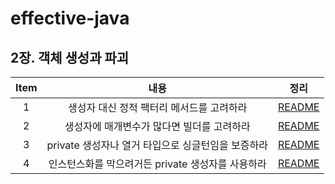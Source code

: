 # effective-java

## 2장. 객체 생성과 파괴

| Item |               내용                |                              정리                              |
|:----:|:-------------------------------:|:------------------------------------------------------------:|
|  1   |     생성자 대신 정적 팩터리 메서드를 고려하라     |     [README](chapter02/item1_생성자_대신_정적_팩터리_메서드를_고려하라.md)     |
|  2   |     생성자에 매개변수가 많다면 빌더를 고려하라     |     [README](chapter02/item2_생성자에_매개변수가_많다면_빌더를_고려하라.md)     |
|  3   | private 생성자나 열거 타입으로 싱글턴임을 보증하라 | [README](chapter02/item3_private_생성자나_열거_타입으로_싱글턴임을_보증하라.md) |
|  4   | 인스턴스화를 막으려거든 private 생성자를 사용하라  | [README](chapter02/item4_인스턴스화를_막으려거든_private_생성자를_사용하라.md)  |
